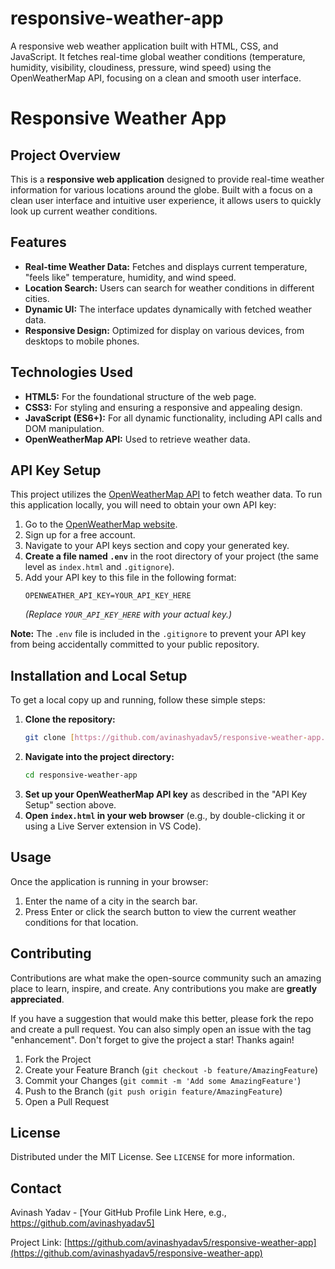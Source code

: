 # responsive-weather-app
A responsive web weather application built with HTML, CSS, and JavaScript. It fetches real-time global weather conditions (temperature, humidity, visibility, cloudiness, pressure, wind speed) using the OpenWeatherMap API, focusing on a clean and smooth user interface.

# Responsive Weather App

## Project Overview

This is a **responsive web application** designed to provide real-time weather information for various locations around the globe. Built with a focus on a clean user interface and intuitive user experience, it allows users to quickly look up current weather conditions.

## Features

* **Real-time Weather Data:** Fetches and displays current temperature, "feels like" temperature, humidity, and wind speed.
* **Location Search:** Users can search for weather conditions in different cities.
* **Dynamic UI:** The interface updates dynamically with fetched weather data.
* **Responsive Design:** Optimized for display on various devices, from desktops to mobile phones.

## Technologies Used

* **HTML5:** For the foundational structure of the web page.
* **CSS3:** For styling and ensuring a responsive and appealing design.
* **JavaScript (ES6+):** For all dynamic functionality, including API calls and DOM manipulation.
* **OpenWeatherMap API:** Used to retrieve weather data.

## API Key Setup

This project utilizes the [OpenWeatherMap API](https://openweathermap.org/api) to fetch weather data. To run this application locally, you will need to obtain your own API key:

1.  Go to the [OpenWeatherMap website](https://openweathermap.org/).
2.  Sign up for a free account.
3.  Navigate to your API keys section and copy your generated key.
4.  **Create a file named `.env`** in the root directory of your project (the same level as `index.html` and `.gitignore`).
5.  Add your API key to this file in the following format:
    ```
    OPENWEATHER_API_KEY=YOUR_API_KEY_HERE
    ```
    *(Replace `YOUR_API_KEY_HERE` with your actual key.)*

**Note:** The `.env` file is included in the `.gitignore` to prevent your API key from being accidentally committed to your public repository.

## Installation and Local Setup

To get a local copy up and running, follow these simple steps:

1.  **Clone the repository:**
    ```bash
    git clone [https://github.com/avinashyadav5/responsive-weather-app.git](https://github.com/avinashyadav5/responsive-weather-app.git)
    ```
2.  **Navigate into the project directory:**
    ```bash
    cd responsive-weather-app
    ```
3.  **Set up your OpenWeatherMap API key** as described in the "API Key Setup" section above.
4.  **Open `index.html` in your web browser** (e.g., by double-clicking it or using a Live Server extension in VS Code).

## Usage

Once the application is running in your browser:

1.  Enter the name of a city in the search bar.
2.  Press Enter or click the search button to view the current weather conditions for that location.

## Contributing

Contributions are what make the open-source community such an amazing place to learn, inspire, and create. Any contributions you make are **greatly appreciated**.

If you have a suggestion that would make this better, please fork the repo and create a pull request. You can also simply open an issue with the tag "enhancement".
Don't forget to give the project a star! Thanks again!

1.  Fork the Project
2.  Create your Feature Branch (`git checkout -b feature/AmazingFeature`)
3.  Commit your Changes (`git commit -m 'Add some AmazingFeature'`)
4.  Push to the Branch (`git push origin feature/AmazingFeature`)
5.  Open a Pull Request

## License

Distributed under the MIT License. See `LICENSE` for more information.

## Contact

Avinash Yadav - [Your GitHub Profile Link Here, e.g., https://github.com/avinashyadav5] 

Project Link: [https://github.com/avinashyadav5/responsive-weather-app](https://github.com/avinashyadav5/responsive-weather-app)
